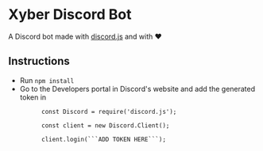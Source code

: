 # Xyber Discord Bot
A Discord bot made with <a href="https://discord.js.org/#/">discord.js</a> and with ❤️
<h2> Instructions </h2>
<ul>
   <li>Run <code>npm install</code></li>
   <li>Go to the <a>Developers</a> portal in Discord's website and add the generated token in<br></li>
   <code>
      const Discord = require('discord.js');<br>
      const client = new Discord.Client();<br>
      client.login(```ADD TOKEN HERE```);<br>
   </code>
</ul>